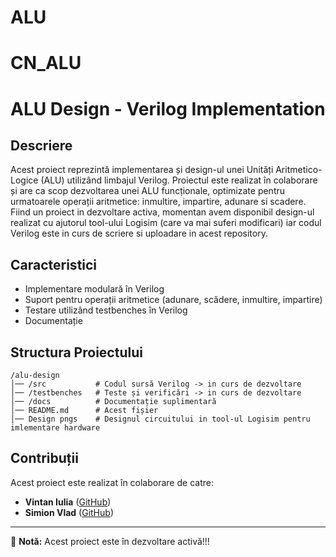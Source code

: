 # ALU

# CN_ALU

# ALU Design - Verilog Implementation

## Descriere
Acest proiect reprezintă implementarea și design-ul unei Unități Aritmetico-Logice (ALU) utilizând limbajul Verilog. Proiectul este realizat în colaborare și are ca scop dezvoltarea unei ALU funcționale, optimizate pentru urmatoarele operații aritmetice: inmultire, impartire, adunare si scadere.
Fiind un proiect in dezvoltare activa, momentan avem disponibil design-ul realizat cu ajutorul tool-ului Logisim (care va mai suferi modificari) iar codul Verilog este in curs de scriere si uploadare in acest repository.

## Caracteristici
- Implementare modulară în Verilog
- Suport pentru operații aritmetice (adunare, scădere, inmultire, impartire)
- Testare utilizând testbenches în Verilog
- Documentație

## Structura Proiectului
```
/alu-design
│── /src           # Codul sursă Verilog -> in curs de dezvoltare
│── /testbenches   # Teste și verificări -> in curs de dezvoltare
│── /docs          # Documentație suplimentară
│── README.md      # Acest fișier
│── Design pngs    # Designul circuitului in tool-ul Logisim pentru imlementare hardware
```

## Contribuții
Acest proiect este realizat în colaborare de catre:
- **Vintan Iulia** ([GitHub](https://github.com/iuliavintan))
- **Simion Vlad** ([GitHub](https://github.com/swaggerMF))

---
📌 **Notă:** Acest proiect este în dezvoltare activă!!!
